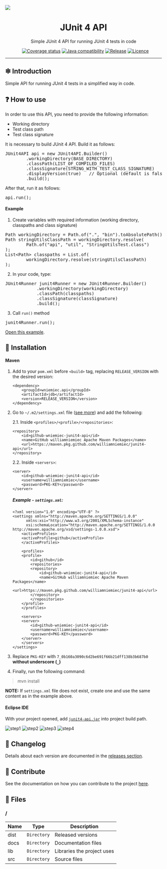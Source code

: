 ![](https://raw.githubusercontent.com/williamniemiec/junit4-api/master/docs/img/logo/logo.jpg?raw=true)

<h1 align='center'>JUnit 4 API</h1>
<p align='center'>Simple JUnit 4 API for running JUnit 4 tests in code</p>
<p align="center">
	<a href="https://github.com/williamniemiec/junit4-api/actions?query=workflow%3AWindows"><img src="https://img.shields.io/github/workflow/status/williamniemiec/junit4-api/Windows?label=Windows" alt=""></a>
	<a href="https://github.com/williamniemiec/junit4-api/actions?query=workflow%3AMacOS"><img src="https://img.shields.io/github/workflow/status/williamniemiec/junit4-api/MacOS?label=MacOS" alt=""></a>
	<a href="https://github.com/williamniemiec/junit4-api/actions?query=workflow%3AUbuntu"><img src="https://img.shields.io/github/workflow/status/williamniemiec/junit4-api/Ubuntu?label=Ubuntu" alt=""></a>
	<a href="https://codecov.io/gh/williamniemiec/junit4-api"><img src="https://codecov.io/gh/williamniemiec/junit4-api/branch/v1.x/graph/badge.svg?token=R2SFS4SP86" alt="Coverage status"></a>
	<a href="http://java.oracle.com"><img src="https://img.shields.io/badge/java-8+-4c7e9f.svg" alt="Java compatibility"></a>
	<a href="https://github.com/williamniemiec/junit4-api/releases"><img src="https://img.shields.io/github/v/release/williamniemiec/junit4-api" alt="Release"></a>
	<a href="https://github.com/williamniemiec/junit4-api/blob/master/LICENCE"><img src="https://img.shields.io/github/license/williamniemiec/junit4-api" alt="Licence"></a>
</p>
<hr />

## ❇ Introduction
Simple API for running JUnit 4 tests in a simplified way in code.

## ❓ How to use
In order to use this API, you need to provide the following information:
* Working directory
* Test class path
* Test class signature

It is necessary to build JUnit 4 API. Build it as follows:
<pre>
JUnit4API api = new JUnit4API.Builder()
		.workingDirectory(BASE_DIRECTORY)
		.classPath(LIST_OF_COMPILED_FILES)
		.classSignature(STRING_WITH_TEST_CLASS_SIGNATURE)
		.displayVersion(true)	// Optional (default is false)
		.build();
</pre>

After that, run it as follows:
<pre>
api.run();
</pre>

#### Example
1) Create variables with required information (working directory, classpaths and class signature)

<pre>
Path workingDirectory = Path.of(".", "bin").toAbsolutePath().normalize();
Path stringUtilsClassPath = workingDirectory.resolve(
		Path.of("api", "util", "StringUtilsTest.class")
);
List&lt;Path> classpaths = List.of(
		workingDirectory.resolve(stringUtilsClassPath)
);
</pre>

2) In your code, type:
<pre>
JUnit4Runner junit4Runner = new JUnit4Runner.Builder()
			.workingDirectory(workingDirectory)
			.classPath(classpaths)
			.classSignature(classSignature)
			.build();
</pre>

3) Call `run()` method
<pre>
junit4Runner.run();
</pre>

[Open this example](https://github.com/williamniemiec/junit4-api/blob/master/tests/api/junit4/JUnit4RunnerTest.java).


## 🔌 Installation
#### Maven
1. Add to your `pom.xml` before `<build>` tag, replacing `RELEASE_VERSION` with the desired version:
	```
	<dependency>
		<groupId>wniemiec.api</groupId>
		<artifactId>jdb</artifactId>
		<version>RELEASE_VERSION</version>
	</dependency>
	```

2. Go to `~/.m2/settings.xml` file ([see more](https://maven.apache.org/settings.html)) and add the following: 

	2.1. Inside `<profiles>/<profile>/<repositories>`:
	```
	<repository>
	    <id>github-wniemiec-junit4-api</id>
	    <name>GitHub williamniemiec Apache Maven Packages</name>
	    <url>https://maven.pkg.github.com/williamniemiec/junit4-api</url>
	</repository>
	```

	2.2. Inside `<servers>`:
	```
	<server>
	    <id>github-wniemiec-junit4-api</id>
	    <username>williamniemiec</username>
	    <password>PKG-KEY</password>
	</server>
	```

	##### Example - `settings.xml`:
	```
	<?xml version="1.0" encoding="UTF-8" ?>
	<settings xmlns="http://maven.apache.org/SETTINGS/1.0.0"
		  xmlns:xsi="http://www.w3.org/2001/XMLSchema-instance"
		  xsi:schemaLocation="http://maven.apache.org/SETTINGS/1.0.0 http://maven.apache.org/xsd/settings-1.0.0.xsd">
	    <activeProfiles>
		<activeProfile>github</activeProfile>
	    </activeProfiles>

	    <profiles>
		<profile>
		    <id>github</id>
		    <repositories>
			<repository>
			    <id>github-wniemiec-junit4-api</id>
			    <name>GitHub williamniemiec Apache Maven Packages</name>
			    <url>https://maven.pkg.github.com/williamniemiec/junit4-api</url>
			</repository>
		    </repositories>
		</profile>
	    </profiles>

	    <servers>
		<server>
		    <id>github-wniemiec-junit4-api</id>
		    <username>williamniemiec</username>
		    <password>PKG-KEY</password>
		</server>
	    </servers>
	</settings>
	```

3. Replace `PKG-KEY` with `7_0b160a3090c6d2be691f66b21dff138b3b687b0` **without underscore (`_`)**

4. Finally, run the following command:
> mvn install

**NOTE:** If `settings.xml` file does not exist, create one and use the same content as in the example above.

#### Eclipse IDE
With your project opened, add [`junit4-api.jar`](https://github.com/williamniemiec/junit4-api/releases/) into project build path.

![step1](https://raw.githubusercontent.com/williamniemiec/junit4-api/master/docs/img/how-to-use/step1.png?raw=true)
![step2](https://raw.githubusercontent.com/williamniemiec/junit4-api/master/docs/img/how-to-use/step2.png?raw=true)
![step3](https://raw.githubusercontent.com/williamniemiec/junit4-api/master/docs/img/how-to-use/step3.png?raw=true)
![step4](https://raw.githubusercontent.com/williamniemiec/junit4-api/master/docs/img/how-to-use/step4.png?raw=true)


## 🚩 Changelog
Details about each version are documented in the [releases section](https://github.com/williamniemiec/junit4-api/releases).

## 🤝 Contribute
See the documentation on how you can contribute to the project [here](https://github.com/williamniemiec/junit4-api/blob/master/CONTRIBUTING.md).

## 📁 Files
### /
|        Name 	|Type|Description|
|----------------|-------------------------------|-----------------------------|
|dist |`Directory`|Released versions|
|docs |`Directory`|Documentation files|
|lib   |`Directory`|Libraries the project uses   |
|src     |`Directory`| Source files |
